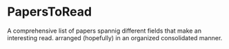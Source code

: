 # PapersToRead
A comprehensive list of papers spannig different fields that make an interesting read. arranged (hopefully) in an organized consolidated manner.

